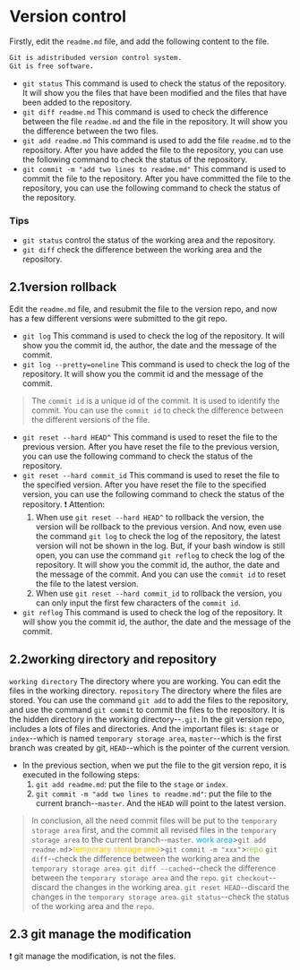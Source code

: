 # Version control
Firstly, edit the `readme.md` file, and add the following content to the file.
```markdown  
Git is adistribuded version control system.
Git is free software.
```
- `git status`
    This command is used to check the status of the repository. It will show you the files that have been modified and the files that have been added to the repository.
- `git diff readme.md`
    This command is used to check the difference between the file `readme.md` and the file in the repository. It will show you the difference between the two files.
- `git add readme.md`
    This command is used to add the file `readme.md` to the repository. After you have added the file to the repository, you can use the following command to check the status of the repository.
- `git commit -m "add two lines to readme.md"`
    This command is used to commit the file to the repository. After you have committed the file to the repository, you can use the following command to check the status of the repository.

### Tips
- `git status`
    control the status of the working area and the repository.
- `git diff`
    check the difference between the working area and the repository.

## 2.1version rollback
Edit the `readme.md` file, and resubmit the file to the version repo, and now has a few different versions were submitted to the git repo.
- `git log`
    This command is used to check the log of the repository. It will show you the commit id, the author, the date and the message of the commit.
- `git log --pretty=oneline`
    This command is used to check the log of the repository. It will show you the commit id and the message of the commit.
> The `commit id` is a unique id of the commit. It is used to identify the commit. You can use the `commit id` to check the difference between the different versions of the file.

- `git reset --hard HEAD^`
    This command is used to reset the file to the previous version. After you have reset the file to the previous version, you can use the following command to check the status of the repository.
- `git reset --hard commit_id`
    This command is used to reset the file to the specified version. After you have reset the file to the specified version, you can use the following command to check the status of the repository.
:heavy_exclamation_mark: Attention:
    1. When use `git reset --hard HEAD^` to rollback the version, the version will be rollback to the previous version. And now, even use the command `git log` to check the log of the repository, the latest version will not be shown in the log. But, if your bash window is still open, you can use the command `git reflog` to check the log of the repository. It will show you the commit id, the author, the date and the message of the commit. And you can use the `commit id` to reset the file to the latest version.
    2. When use `git reset --hard commit_id` to rollback the version, you can only input the first few characters of the `commit id`.
- `git reflog`
    This command is used to check the log of the repository. It will show you the commit id, the author, the date and the message of the commit.

## 2.2working directory and repository
`working directory`
    The directory where you are working. You can edit the files in the working directory.
`repository`
    The directory where the files are stored. You can use the command `git add` to add the files to the repository, and use the command `git commit` to commit the files to the repository. It is the hidden directory in the working directory--`.git`.
In the git version repo, includes a lots of files and directories. And the important files is: `stage` or `index`--which is named `temporary storage area`, `master`--which is the first branch was created by git, `HEAD`--which is the pointer of the current version.
- In the previous section, when we put the file to the git version repo, it is executed in the following steps:
  1. `git add readme.md`: put the file to the `stage` or `index`.
  2. `git commit -m "add two lines to readme.md"`: put the file to the current branch--`master`. And the `HEAD` will point to the latest version.
> In conclusion, all the need commit files will be put to the `temporary storage area` first, and the commit all revised files in the `temporary storage area` to the current branch--`master`. 
<font color="#00b0f0">work area</font>>`git add readme.md`><font color="#ffc000">temporary storage area</font>>`git commit -m "xxx"`><font color="#92d050">repo</font>
`git diff`--check the difference between the working area and the `temporary storage area`.
`git diff --cached`--check the difference between the `temporary storage area` and the `repo`.
`git checkout`--discard the changes in the working area.
`git reset HEAD`--discard the changes in the `temporary storage area`.
`git status`--check the status of the working area and the `repo`.
## 2.3 git manage the modification
:heavy_exclamation_mark: git manage the modification, is not the files.